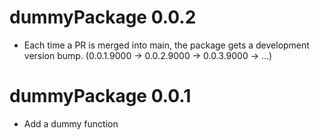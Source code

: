 # dummyPackage 0.0.2

* Each time a PR is merged into main, the package gets a development version bump. (0.0.1.9000 -> 0.0.2.9000 -> 0.0.3.9000 -> ...)

# dummyPackage 0.0.1

* Add a dummy function
